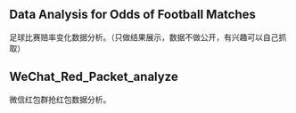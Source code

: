 ## Data Analysis for Odds of Football Matches
足球比赛赔率变化数据分析。（只做结果展示，数据不做公开，有兴趣可以自己抓取）

## WeChat_Red_Packet_analyze
微信红包群抢红包数据分析。

